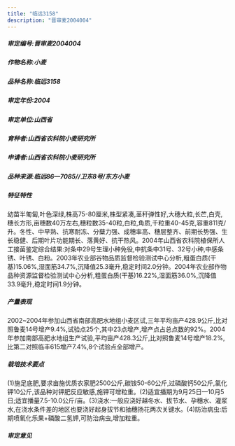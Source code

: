 ```yaml
---
title: "临远3158"
description: "晋审麦2004004"
---
```

##### 审定编号:晋审麦2004004

##### 作物名称:小麦

##### 品种名称:临远3158

##### 审定年份:2004

##### 审定单位:山西省

##### 育种者:山西省农科院小麦研究所

##### 申请者:山西省农科院小麦研究所

##### 品种来源:临远86—7085//卫东8号/东方小麦

##### 特征特性
幼苗半匍匐,叶色深绿,株高75-80厘米,株型紧凑,茎秆弹性好,大穗大粒,长芒,白壳,穗长方形,亩穗数40万左右,穗粒数35-40粒,白粒,角质,千粒重40-45克,容重811克/升。冬性、中早熟、抗寒耐冻、分蘖力强、成穗率高、穗层整齐、前期长势强、生长稳健、后期叶片功能期长、落黄好、抗干热风。2004年山西省农科院植保所人工接菌鉴定综合结果:对条中29号生理小种免役,中抗条中31号、32号小种,中感条锈、叶锈、白粉。2003年农业部谷物品质监督检验测试中心分析,粗蛋白质(干基)15.06%,湿面筋34.7%,沉降值25.3毫升,稳定时间2.0分钟。2004年农业部作物品种资源监督检验测试中心分析,粗蛋白质(干基)16.22%,湿面筋36.0%,沉降值33.9毫升,稳定时间1.9分钟。

##### 产量表现
2002~2004年参加山西省南部高肥水地组小麦区试,三年平均亩产428.9公斤,比对照鲁麦14号增产9.4%,试验点25个,其中23点增产,增产点占总点数的92%。2004年参加南部高肥水地组生产试验,平均亩产428.3公斤,比对照鲁麦14号增产18.2%,比第二对照临丰615增产7.4%,8个试验点全部增产。

##### 栽培技术要点
(1)施足底肥,要求亩施优质农家肥2500公斤,碳铵50-60公斤,过磷酸钙50公斤,氯化钾10公斤,该品种对钾肥反应敏感,施钾可增粒重。(2)适宜播期为9月25日—10月5日;适宜播量7.5-10.0公斤/亩。(3)浇水:一般应浇好越冬水、拔节水、孕穗水、灌浆水,在浇水条件差的地区也要浇好起身拔节和抽穗扬花两次关键水。(4)防治病虫:后期喷氧化乐果+磷酸二氢钾,可防治病虫,增加粒重。

##### 审定意见

